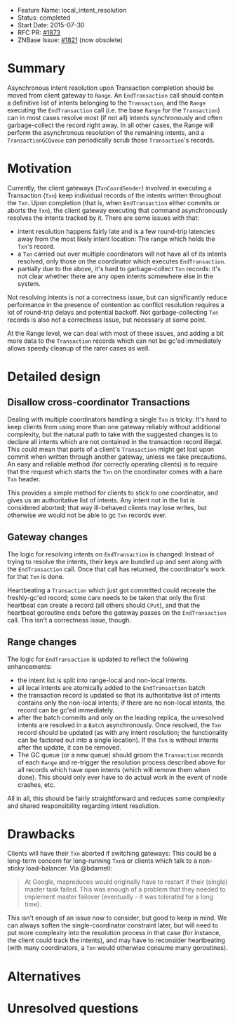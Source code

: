 - Feature Name: local_intent_resolution
- Status: completed
- Start Date: 2015-07-30
- RFC PR: [#1873](https://github.com/znbasedb/znbase/pull/1873)
- ZNBase Issue: [#1821](https://github.com/znbasedb/znbase/issues/1821) (now obsolete)

# Summary

Asynchronous intent resolution upon Transaction completion should be moved from client gateway to `Range`. An `EndTransaction` call should contain a definitive list of intents belonging to the `Transaction`, and the `Range` executing the `EndTransaction` call (i.e. the base `Range` for the `Transaction`) can in most cases resolve most (if not all) intents synchronously and often garbage-collect the record right away. In all other cases, the Range will perform the asynchronous resolution of the remaining intents, and a `TransactionGCQueue` can periodically scrub those `Transaction`'s records. 

# Motivation

Currently, the client gateways (`TxnCoordSender`) involved in executing a Transaction (`Txn`) keep individual records of the intents written throughout the `Txn`. Upon completion (that is, when `EndTransaction` either commits or aborts the `Txn`), the client gateway executing that command asynchronously resolves the intents tracked by it. There are some issues with that:

* intent resolution happens fairly late and is a few round-trip latencies away from the most likely intent location: The range which holds the `Txn`'s record.
* a `Txn` carried out over multiple coordinators will not have all of its intents resolved, only those on the coordinator which executes `EndTransaction`.
* partially due to the above, it's hard to garbage-collect `Txn` records: it's not clear whether there are any open intents somewhere else in the system.

Not resolving intents is not a correctness issue, but can significantly reduce performance in the presence of contention as conflict resolution requires a lot of round-trip delays and potential backoff. Not garbage-collecting `Txn` records is also not a correctness issue, but necessary at some point.

At the Range level, we can deal with most of these issues, and adding a bit more data to the `Transaction` records which can not be gc'ed immediately allows speedy cleanup of the rarer cases as well.

# Detailed design

## Disallow cross-coordinator Transactions
Dealing with multiple coordinators handling a single `Txn` is tricky: It's hard to keep clients from using more than one gateway reliably without additional complexity, but the natural path to take with the suggested changes is to declare all intents which are not contained in the transaction record illegal. This could mean that parts of a client's `Transaction` might get lost upon commit when written through another gateway, unless we take precautions.
An easy and reliable method (for correctly operating clients) is to require that the request which starts the `Txn` on the coordinator comes with a bare `Txn` header.

This provides a simple method for clients to stick to one coordinator, and gives us an authoritative list of intents. Any intent not in the list is considered aborted; that way ill-behaved clients may lose writes, but otherwise we would not be able to gc `Txn` records ever.

## Gateway changes

The logic for resolving intents on `EndTransaction` is changed: Instead of trying to resolve the intents, their keys are bundled up and sent along with the `EndTransaction` call. Once that call has returned, the coordinator's work for that `Txn` is done.

Heartbeating a `Transaction` which just got committed could recreate the freshly-gc'ed record; some care needs to be taken that only the first heartbeat can create a record (all others should `CPut`), and that the heartbeat goroutine ends before the gateway passes on the `EndTransaction` call. This isn't a correctness issue, though.

## Range changes

The logic for `EndTransaction` is updated to reflect the following enhancements:

* the intent list is split into range-local and non-local intents.
* all local intents are atomically added to the `EndTransaction` batch
* the transaction record is updated so that its authoritative list of intents contains only the non-local intents; if there are no non-local intents, the record can be gc'ed immediately.
* after the batch commits and only on the leading replica, the unresolved intents are resolved in a `Batch` asynchronously. Once resolved, the `Txn` record should be updated (as with any intent resolution; the functionality can be factored out into a single location). If the `Txn` is without intents after the update, it can be removed.
* The GC queue (or a new queue) should groom the `Transaction` records of each `Range` and re-trigger the resolution process described above for all records which have open intents (which will remove them when done). This should only ever have to do actual work in the event of node crashes, etc.

All in all, this should be fairly straightforward and reduces some complexity and shared responsibility regarding intent resolution.

# Drawbacks

Clients will have their `Txn` aborted if switching gateways: This could be a long-term concern for long-running `Txn`s or clients which talk to a non-sticky load-balancer. Via @bdarnell:
> At Google, mapreduces would originally have to restart if their (single) master task failed.
> This was enough of a problem that they needed to implement master failover (eventually - it was tolerated for a long time).

This isn't enough of an issue now to consider, but good to keep in mind. We can always soften the single-coordinator constraint later, but will need to put more complexity into the resolution process in that case (for instance, the client could track the intents), and may have to reconsider heartbeating (with many coordinators, a `Txn` would otherwise consume many goroutines).

# Alternatives

# Unresolved questions
